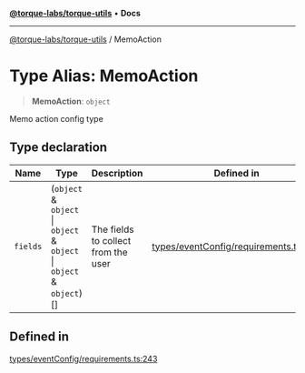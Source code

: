 [**@torque-labs/torque-utils**](../README.md) • **Docs**

***

[@torque-labs/torque-utils](../README.md) / MemoAction

# Type Alias: MemoAction

> **MemoAction**: `object`

Memo action config type

## Type declaration

| Name | Type | Description | Defined in |
| ------ | ------ | ------ | ------ |
| `fields` | (`object` & `object` \| `object` & `object` \| `object` & `object`)[] | The fields to collect from the user | [types/eventConfig/requirements.ts:231](https://github.com/torque-labs/torque-utils/blob/c76fb4101d477d1e8e6fb4f5de7a277964527c27/types/eventConfig/requirements.ts#L231) |

## Defined in

[types/eventConfig/requirements.ts:243](https://github.com/torque-labs/torque-utils/blob/c76fb4101d477d1e8e6fb4f5de7a277964527c27/types/eventConfig/requirements.ts#L243)
